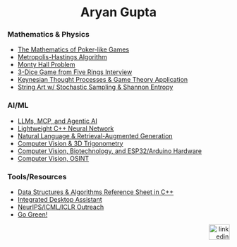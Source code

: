 <h1 align="center">Aryan Gupta</h1>

<h3 align="left">Mathematics & Physics</h3>

- [The Mathematics of Poker-like Games](https://github.com/aryan-cs/poker-like-games/tree/discrete-poker)
- [Metropolis-Hastings Algorithm](https://github.com/aryan-cs/metro-hast)
- [Monty Hall Problem](https://github.com/aryan-cs/monty-hall/blob/master/monty_python.ipynb)
- [3-Dice Game from Five Rings Interview](https://github.com/aryan-cs/five-rings-interview/blob/master/five_rings_interview.ipynb)
- [Keynesian Thought Processes & Game Theory Application](https://github.com/aryan-cs/keynesian-thinking/blob/master/keynesian_thinking.ipynb)
- [String Art w/ Stochastic Sampling & Shannon Entropy](https://github.com/aryan-cs/string-art)

<h3 align="left">AI/ML</h3>

- [LLMs, MCP, and Agentic AI](https://github.com/aryan-cs/ngmi)
- [Lightweight C++ Neural Network](https://github.com/aryan-cs/rhesus-macaque)
- [Natural Language & Retrieval-Augmented Generation](https://github.com/aryan-cs/gigantopithecus)
- [Computer Vision & 3D Trigonometry](https://github.com/aryan-cs/hand-e)
- [Computer Vision, Biotechnology, and ESP32/Arduino Hardware](https://github.com/aryan-cs/project-plastic)
- [Computer Vision, OSINT](https://github.com/aryan-cs/cebinae)

<h3 align="left">Tools/Resources</h3>

- [Data Structures & Algorithms Reference Sheet in C++](https://github.com/aryan-cs/dsa)
- [Integrated Desktop Assistant](https://github.com/aryan-cs/hinty)
- [NeurIPS/ICML/ICLR Outreach](https://github.com/aryan-cs/prof)
- [Go Green!](https://github.com/aryan-cs/mandrill)

<div align="right">
  <a href="https://www.linkedin.com/in/aryan-g/" target="_blank">
    <img src="https://raw.githubusercontent.com/maurodesouza/profile-readme-generator/master/src/assets/icons/social/linkedin/default.svg" width="47" height="35" alt="linkedin logo" />
  </a>
</div>
